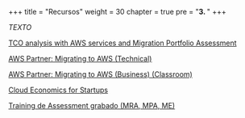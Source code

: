 +++ 
title = "Recursos" 
weight = 30
chapter = true
pre = "<b>3. </b>"
+++

*TEXTO*

<a href="https://www.youtube.com/watch?v=2qautbhuJC8&list=PL2yQDdvlhXf86Sga89ti0__HzrARK7HEY" target="_blank">TCO analysis with AWS services and Migration Portfolio Assessment</a>

<a href="https://kiku.aws.training/SessionSearch?pageNumber=1&courseId=23615&languageId=1" target="_blank">AWS Partner: Migrating to AWS (Technical)</a>

<a href="https://kiku.aws.training/SessionSearch?pageNumber=1&courseId=16351&languageId=1" target="_blank">AWS Partner: Migrating to AWS (Business) (Classroom)</a>

<a href="https://explore.skillbuilder.aws/learn/course/internal/view/elearning/12954/aws-cloud-economics-for-startups" target="_blank">Cloud Economics for Startups</a>

<a href=" https://attendee.gotowebinar.com/recording/3931553841237795587" target="_blank">Training de Assessment grabado (MRA, MPA, ME)</a>
